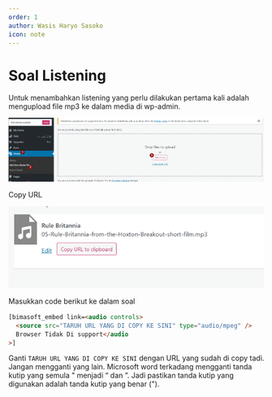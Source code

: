 ```yaml
---
order: 1
author: Wasis Haryo Sasoko
icon: note
---
```


# Soal Listening

Untuk menambahkan listening yang perlu dilakukan pertama kali adalah mengupload file mp3 ke dalam media di wp-admin.

![media](../../images/listening/image.png)

Copy URL

![copyurl](../../images/listening/image-1.png)

Masukkan code berikut ke dalam soal

```html
[bimasoft_embed link=<audio controls>
  <source src="TARUH URL YANG DI COPY KE SINI" type="audio/mpeg" />
  Browser Tidak Di support</audio
>]
```

Ganti `TARUH URL YANG DI COPY KE SINI` dengan URL yang sudah di copy tadi. Jangan mengganti yang lain. Microsoft word terkadang mengganti tanda kutip yang semula " menjadi “ dan ”. Jadi pastikan tanda kutip yang digunakan adalah tanda kutip yang benar (").
